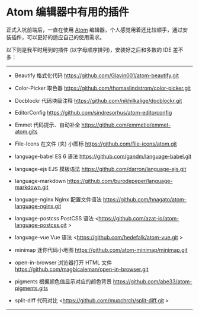 # Atom 编辑器中有用的插件

正式入坑前端后，一直在使用 [Atom](https://atom.io) 编辑器，个人感觉用着还比较顺手，通过安装插件，可以更好的适应自己的使用需求。

以下则是我平时用到的插件 (以字母顺序排列)，安装好之后和多数的 IDE 差不多：

* * *

-   Beautify 格式化代码 <https://github.com/Glavin001/atom-beautify.git>

-   Color-Picker 取色器 <https://github.com/thomaslindstrom/color-picker.git>

-   Docblockr 代码块级注释 <https://github.com/nikhilkalige/docblockr.git>

-   EditorConfig <https://github.com/sindresorhus/atom-editorconfig>

-   Emmet 代码提示、自动补全 <https://github.com/emmetio/emmet-atom.gits>

-   File-Icons 在文件 (夹) 小图标 <https://github.com/file-icons/atom.git>

-   language-babel ES 6 语法 <https://github.com/gandm/language-babel.git>

-   language-ejs EJS 模板语法 <https://github.com/darron/language-ejs.git>

-   language-markdown <https://github.com/burodepeper/language-markdown.git>

-   language-nginx Nginx 配置文件语法 <https://github.com/hnagato/atom-language-nginx.git>

-   language-postcss PostCSS 语法 &lt;<https://github.com/azat-io/atom-language-postcss.git> >

-   language-vue Vue 语法 &lt;<https://github.com/hedefalk/atom-vue.git> >

-   minimap 迷你代码小地图 <https://github.com/atom-minimap/minimap.git>

-   open-in-browser 浏览器打开 HTML 文件 <https://github.com/magbicaleman/open-in-browser.git>

-   pigments 根据颜色值显示对应的颜色背景 <https://github.com/abe33/atom-pigments.gits>

-   split-diff 代码对比 &lt;<https://github.com/mupchrch/split-diff.git> >

* * *
